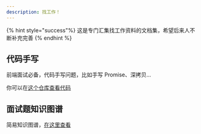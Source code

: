 ```yaml
---
description: 找工作！
---
```


{% hint style="success"%}
这是专门汇集找工作资料的文档集，希望后来人不断补充完善
{% endhint %}

## 代码手写

前端面试必备，代码手写问题，比如手写 Promise、深拷贝...

你可以在[这个仓库查看代码](https://github.com/NJU-NOVA/FindJob/DemandCode)

## 面试题知识图谱

简易知识图谱，[在这里查看](https://github.com/NJU-NOVA/FindJob/tree/master/KnowledgeMap)
